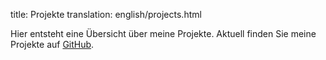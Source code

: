 title: Projekte
translation: english/projects.html

Hier entsteht eine Übersicht über meine Projekte. Aktuell finden Sie meine Projekte auf [GitHub](https://github.com/semiversus).
